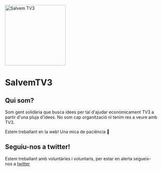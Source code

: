 <img src="https://pbs.twimg.com/profile_images/948644667993808896/SbI8H-UT_400x400.jpg" alt="Salvem TV3" width="200px">

# SalvemTV3

## Qui som?

Som gent solidària que busca idees per tal d'ajudar econòmicament TV3 a partir d'una pluja d'idees. No som cap organització ni tenim res a veure amb TV3.

Estem treballant en la web! Una mica de paciència 🙏

## Seguiu-nos a twitter!

Estem treballant amb voluntàries i voluntaris, per estar en alerta segueix-nos a [twitter](https://twitter.com/SalvemTV3) 
